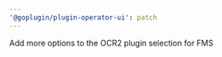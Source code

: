 ```yaml
---
'@goplugin/plugin-operator-ui': patch
---
```


Add more options to the OCR2 plugin selection for FMS
